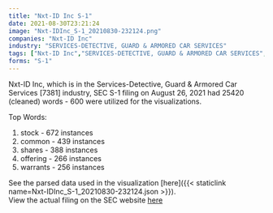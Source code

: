 ```yaml
---
title: "Nxt-ID Inc S-1"
date: 2021-08-30T23:21:24
image: "Nxt-IDInc_S-1_20210830-232124.png"
companies: "Nxt-ID Inc"
industry: "SERVICES-DETECTIVE, GUARD & ARMORED CAR SERVICES"
tags: ["Nxt-ID Inc","SERVICES-DETECTIVE, GUARD & ARMORED CAR SERVICES","08-26-2021","S-1"]
forms: "S-1"
---
```

Nxt-ID Inc, which is in the Services-Detective, Guard & Armored Car Services [7381] industry, SEC S-1 filing on August 26, 2021 had 25420 (cleaned) words - 600 were utilized for the visualizations.

Top Words:
1. stock - 672 instances
2. common - 439 instances
3. shares - 388 instances
4. offering - 266 instances
5. warrants - 256 instances


See the parsed data used in the visualization [here]({{< staticlink name=Nxt-IDInc_S-1_20210830-232124.json >}}).  
View the actual filing on the SEC website [here](https://www.sec.gov/Archives/edgar/data/1566826/0001213900-21-045113.txt)